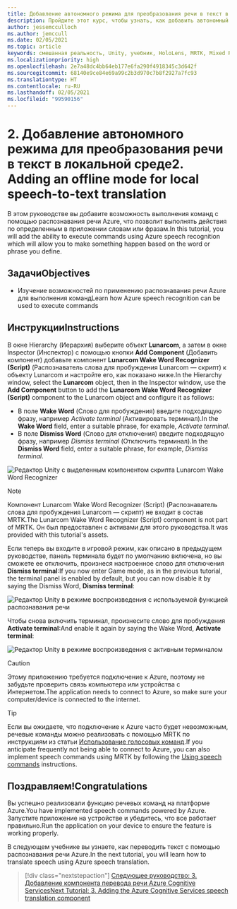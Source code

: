 ```yaml
---
title: Добавление автономного режима для преобразования речи в текст в локальной среде
description: Пройдите этот курс, чтобы узнать, как добавить автономный режим для локального перевода речи в текст в приложениях смешанной реальности.
author: jessemcculloch
ms.author: jemccull
ms.date: 02/05/2021
ms.topic: article
keywords: смешанная реальность, Unity, учебник, HoloLens, MRTK, Mixed Reality Toolkit, UWP, Пространственные привязки Azure, распознавание речи, Windows 10
ms.localizationpriority: high
ms.openlocfilehash: 2e7a48dc4bb64eb177e6fa290f4918345c3d642f
ms.sourcegitcommit: 68140e9ce84e69a99c2b3d970c7b8f2927a7fc93
ms.translationtype: HT
ms.contentlocale: ru-RU
ms.lasthandoff: 02/05/2021
ms.locfileid: "99590156"
---
```

# <a name="2-adding-an-offline-mode-for-local-speech-to-text-translation"></a><span data-ttu-id="54f4c-104">2. Добавление автономного режима для преобразования речи в текст в локальной среде</span><span class="sxs-lookup"><span data-stu-id="54f4c-104">2. Adding an offline mode for local speech-to-text translation</span></span>

<span data-ttu-id="54f4c-105">В этом руководстве вы добавите возможность выполнения команд с помощью распознавания речи Azure, что позволит выполнять действия по определенным в приложении словам или фразам.</span><span class="sxs-lookup"><span data-stu-id="54f4c-105">In this tutorial, you will add the ability to execute commands using Azure speech recognition which will allow you to make something happen based on the word or phrase you define.</span></span>

## <a name="objectives"></a><span data-ttu-id="54f4c-106">Задачи</span><span class="sxs-lookup"><span data-stu-id="54f4c-106">Objectives</span></span>

* <span data-ttu-id="54f4c-107">Изучение возможностей по применению распознавания речи Azure для выполнения команд</span><span class="sxs-lookup"><span data-stu-id="54f4c-107">Learn how Azure speech recognition can be used to execute commands</span></span>

## <a name="instructions"></a><span data-ttu-id="54f4c-108">Инструкции</span><span class="sxs-lookup"><span data-stu-id="54f4c-108">Instructions</span></span>

<span data-ttu-id="54f4c-109">В окне Hierarchy (Иерархия) выберите объект **Lunarcom**, а затем в окне Inspector (Инспектор) с помощью кнопки **Add Component** (Добавить компонент) добавьте компонент **Lunarcom Wake Word Recognizer (Script)** (Распознаватель слова для пробуждения Lunarcom — скрипт) к объекту Lunarcom и настройте его, как показано ниже.</span><span class="sxs-lookup"><span data-stu-id="54f4c-109">In the Hierarchy window, select the **Lunarcom** object, then in the Inspector window, use the **Add Component** button to add the **Lunarcom Wake Word Recognizer (Script)** component to the Lunarcom object and configure it as follows:</span></span>

* <span data-ttu-id="54f4c-110">В поле **Wake Word** (Слово для пробуждения) введите подходящую фразу, например _Activate terminal_ (Активировать терминал).</span><span class="sxs-lookup"><span data-stu-id="54f4c-110">In the **Wake Word** field, enter a suitable phrase, for example, _Activate terminal_.</span></span>
* <span data-ttu-id="54f4c-111">В поле **Dismiss Word** (Слово для отключения) введите подходящую фразу, например _Dismiss terminal_ (Отключить терминал).</span><span class="sxs-lookup"><span data-stu-id="54f4c-111">In the **Dismiss Word** field, enter a suitable phrase, for example, _Dismiss terminal_.</span></span>

![Редактор Unity с выделенным компонентом скрипта Lunarcom Wake Word Recognizer](images/mrlearning-speech/tutorial2-section1-step1-1.png)

> [!NOTE]
> <span data-ttu-id="54f4c-113">Компонент Lunarcom Wake Word Recognizer (Script) (Распознаватель слова для пробуждения Lunarcom — скрипт) не входит в состав MRTK.</span><span class="sxs-lookup"><span data-stu-id="54f4c-113">The Lunarcom Wake Word Recognizer (Script) component is not part of MRTK.</span></span> <span data-ttu-id="54f4c-114">Он был предоставлен с активами для этого руководства.</span><span class="sxs-lookup"><span data-stu-id="54f4c-114">It was provided with this tutorial's assets.</span></span>

<span data-ttu-id="54f4c-115">Если теперь вы входите в игровой режим, как описано в предыдущем руководстве, панель терминала будет по умолчанию включена, но вы сможете ее отключить, произнеся настроенное слово для отключения **Dismiss terminal**:</span><span class="sxs-lookup"><span data-stu-id="54f4c-115">If you now enter Game mode, as in the previous tutorial, the terminal panel is enabled by default, but you can now disable it by saying the Dismiss Word, **Dismiss terminal**:</span></span>

![Редактор Unity в режиме воспроизведения с используемой функцией распознавания речи](images/mrlearning-speech/tutorial2-section1-step1-2.png)

<span data-ttu-id="54f4c-117">Чтобы снова включить терминал, произнесите слово для пробуждения **Activate terminal**:</span><span class="sxs-lookup"><span data-stu-id="54f4c-117">And enable it again by saying the Wake Word, **Activate terminal**:</span></span>

![Редактор Unity в режиме воспроизведения с активным терминалом](images/mrlearning-speech/tutorial2-section1-step1-3.png)

> [!CAUTION]
> <span data-ttu-id="54f4c-119">Этому приложению требуется подключение к Azure, поэтому не забудьте проверить связь компьютера или устройства с Интернетом.</span><span class="sxs-lookup"><span data-stu-id="54f4c-119">The application needs to connect to Azure, so make sure your computer/device is connected to the internet.</span></span>

> [!TIP]
> <span data-ttu-id="54f4c-120">Если вы ожидаете, что подключение к Azure часто будет невозможным, речевые команды можно реализовать с помощью МRТК по инструкциям из статьи [Использование голосовых команд](mr-learning-base-09.md).</span><span class="sxs-lookup"><span data-stu-id="54f4c-120">If you anticipate frequently not being able to connect to Azure, you can also implement speech commands using MRTK by following the [Using speech commands](mr-learning-base-09.md) instructions.</span></span>

## <a name="congratulations"></a><span data-ttu-id="54f4c-121">Поздравляем!</span><span class="sxs-lookup"><span data-stu-id="54f4c-121">Congratulations</span></span>

<span data-ttu-id="54f4c-122">Вы успешно реализовали функцию речевых команд на платформе Azure.</span><span class="sxs-lookup"><span data-stu-id="54f4c-122">You have implemented speech commands powered by Azure.</span></span> <span data-ttu-id="54f4c-123">Запустите приложение на устройстве и убедитесь, что все работает правильно.</span><span class="sxs-lookup"><span data-stu-id="54f4c-123">Run the application on your device to ensure the feature is working properly.</span></span>

<span data-ttu-id="54f4c-124">В следующем учебнике вы узнаете, как переводить текст с помощью распознавания речи Azure.</span><span class="sxs-lookup"><span data-stu-id="54f4c-124">In the next tutorial, you will learn how to translate speech using Azure speech translation.</span></span>

> [!div class="nextstepaction"]
> [<span data-ttu-id="54f4c-125">Следующее руководство: 3. Добавление компонента перевода речи Azure Cognitive Services</span><span class="sxs-lookup"><span data-stu-id="54f4c-125">Next Tutorial: 3. Adding the Azure Cognitive Services speech translation component</span></span>](mrlearning-speechSDK-ch3.md)
